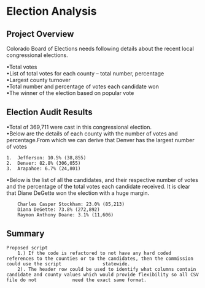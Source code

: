 # Election Analysis

## Project Overview
Colorado Board of Elections needs following details about the recent local congressional elections.

   •Total votes  
   •List of total votes for each county – total number, percentage  
   •Largest county turnover  
   •Total number and percentage of votes each candidate won  
   •The winner of the election based on popular vote  

## Election Audit Results

   •Total of 369,711 were cast in this congressional election.  
   •Below are the details of each county with the number of votes and percentage.From which we can derive that Denver has the largest number of votes  

	1.	Jefferson: 10.5% (38,855)  
	2.	Denver: 82.8% (306,055)  
	3.	Arapahoe: 6.7% (24,801)  

   •Below is the list of all the candidates, and their respective number of votes and the percentage of the total votes each candidate received.                	It is clear that Diane DeGette won the election with a huge margin.  
   
		Charles Casper Stockham: 23.0% (85,213)  
		Diana DeGette: 73.8% (272,892)  
		Raymon Anthony Doane: 3.1% (11,606)  

## Summary
	Proposed script 
		1.) If the code is refactored to not have any hard coded references to the counties or to the candidates, then the commission could use the script     			 statewide.  
		2). The header row could be used to identify what columns contain candidate and county values which would provide flexibility so all CSV file do not 			 need the exact same format.  


